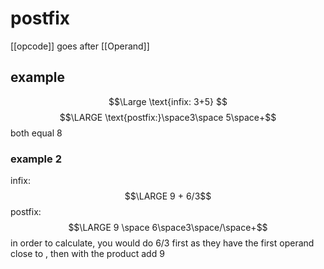 # postfix
[[opcode]] goes after [[Operand]]

## example
$$\Large \text{infix: 3+5}
$$
$$\LARGE \text{postfix:}\space3\space 5\space+$$
both equal 8

### example 2
infix:
$$\LARGE 9 + 6/3$$postfix:
$$\LARGE 9 \space 6\space3\space/\space+$$
in order to calculate, you would do $6/3$ first as they have the first operand close to , then with the product add $9$ 